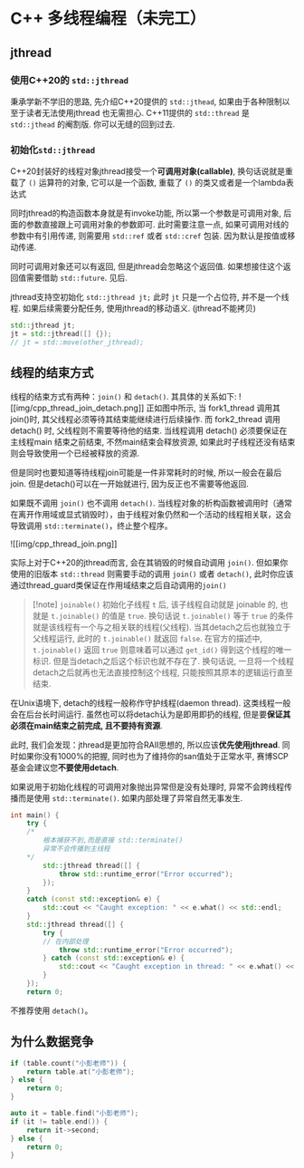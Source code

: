# C++ 多线程编程（未完工）

## jthread
### 使用C++20的 `std::jthread`
 秉承学新不学旧的思路, 先介绍C++20提供的 `std::jthead`, 如果由于各种限制以至于读者无法使用jthread 也无需担心. C++11提供的 `std::thread` 是 `std::jthead` 的阉割版. 你可以无缝的回到过去.
 ### 初始化`std::jthread`
C++20封装好的线程对象jthread接受一个**可调用对象(callable)**, 换句话说就是重载了 `()` 运算符的对象, 它可以是一个函数, 重载了 `()` 的类又或者是一个lambda表达式

同时jthread的构造函数本身就是有invoke功能, 所以第一个参数是可调用对象, 后面的参数直接跟上可调用对象的参数即可. 此时需要注意一点, 如果可调用对线的参数中有引用传递, 则需要用 `std::ref` 或者 `std::cref` 包装. 因为默认是按值或移动传递.

同时可调用对象还可以有返回, 但是jthread会忽略这个返回值. 如果想接住这个返回值需要借助 `std::future`. 见后.

jthread支持空初始化 `std::jthread jt;` 此时 `jt` 只是一个占位符, 并不是一个线程. 如果后续需要分配任务, 使用jthread的移动语义. (jthread不能拷贝)
```cpp
std::jthread jt;
jt = std::jthread([] {});
// jt = std::move(other_jthread);
```


## 线程的结束方式
线程的结束方式有两种：`join()` 和 `detach()`. 
其具体的关系如下: 
![[img/cpp_thread_join_detach.png]]
正如图中所示, 当 fork1_thread 调用其join()时, 其父线程必须等待其结束能继续进行后续操作. 而 fork2_thread 调用 detach() 时, 父线程则不需要等待他的结束. 当线程调用 detach() 必须要保证在 主线程main 结束之前结束, 不然main结束会释放资源, 如果此时子线程还没有结束则会导致使用一个已经被释放的资源. 

但是同时也要知道等待线程join可能是一件非常耗时的时候, 所以一般会在最后join. 但是detach()可以在一开始就进行, 因为反正也不需要等他返回. 

如果既不调用 `join()` 也不调用 `detach()`. 当线程对象的析构函数被调用时（通常在离开作用域或显式销毁时），由于线程对象仍然和一个活动的线程相关联，这会导致调用 `std::terminate()`，终止整个程序。

![[img/cpp_thread_join.png]]

实际上对于C++20的jthread而言, 会在其销毁的时候自动调用 `join()`. 但如果你使用的旧版本 `std::thread` 则需要手动的调用 `join()` 或者 `detach()`, 此时你应该通过thread_guard类保证在作用域结束之后自动调用的`join()`

> [!note] `joinable()`
初始化子线程 `t` 后, 该子线程自动就是 joinable 的, 也就是 `t.joinable()` 的值是 `true`. 换句话说 `t.joinable()` 等于 `true` 的条件就是该线程有一个与之相关联的线程(父线程). 当其detach之后也就独立于父线程运行, 此时的 `t.joinable()` 就返回 `false`. 在官方的描述中,  `t.joinable()` 返回 `true` 则意味着可以通过 `get_id()` 得到这个线程的唯一标识. 但是当detach之后这个标识也就不存在了. 换句话说, 一旦将一个线程detach之后就再也无法直接控制这个线程, 只能按照其原本的逻辑运行直至结束. 

在Unix语境下, detach的线程一般称作守护线程(daemon thread). 这类线程一般会在后台长时间运行. 虽然也可以将detach认为是即用即扔的线程, 但是要**保证其必须在main结束之前完成, 且不要持有资源**.

此时, 我们会发现：jthread是更加符合RAII思想的, 所以应该**优先使用jthread**. 同时如果你没有1000%的把握, 同时也为了维持你的san值处于正常水平, 赛博SCP基金会建议您**不要使用detach**. 

如果说用于初始化线程的可调用对象抛出异常但是没有处理时, 异常不会跨线程传播而是使用 `std::terminate()`. 如果内部处理了异常自然无事发生. 
```cpp
int main() {
	try { 
	/*
		根本捕获不到,而是直接 std::terminate()
		异常不会传播到主线程
	*/
		std::jthread thread([] {
			throw std::runtime_error("Error occurred");
		});
	}
	catch (const std::exception& e) {
		std::cout << "Caught exception: " << e.what() << std::endl;
	}
	std::jthread thread([] { 
		try { 
		// 在内部处理
			throw std::runtime_error("Error occurred"); 
		} catch (const std::exception& e) { 
			std::cout << "Caught exception in thread: " << e.what() << std::endl; 
		}
	});
	return 0;
```
不推荐使用 `detach()`。

## 为什么数据竞争

```cpp
if (table.count("小彭老师")) {
    return table.at("小彭老师");
} else {
    return 0;
}
```

```cpp
auto it = table.find("小彭老师");
if (it != table.end()) {
    return it->second;
} else {
    return 0;
}
```
